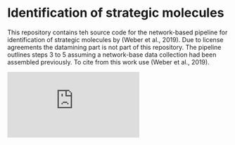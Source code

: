 # Identification of strategic molecules

This repository contains teh source code for the network-based pipeline for identification of strategic molecules by (Weber et al., 2019). Due to license agreements the datamining part is not part of this repository. The pipeline outlines steps 3 to 5 assuming a network-base data collection had been assembled previously. To cite from this work use (Weber et al., 2019). 


![alt text](https://raw.githubusercontent.com/Jana-Marie-Weber/strategic_molecules/blob/master/documents/pipeline.pdf)



## 
